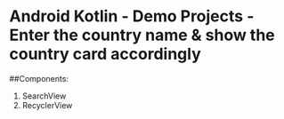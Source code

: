 # Android Kotlin - Demo Projects - Enter the country name & show the country card accordingly

##Components:
1. SearchView
2. RecyclerView